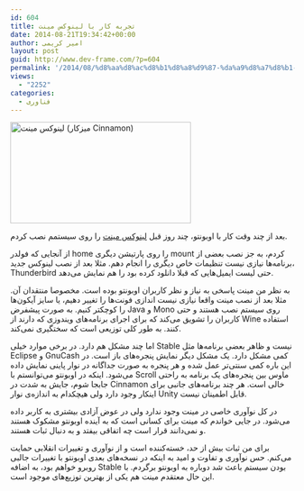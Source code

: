 ```yaml
---
id: 604
title: تجربه کار با لینوکس مینت
date: 2014-08-21T19:34:42+00:00
author: امیر کریمی
layout: post
guid: http://www.dev-frame.com/?p=604
permalink: '/2014/08/%d8%aa%d8%ac%d8%b1%d8%a8%d9%87-%da%a9%d8%a7%d8%b1-%d8%a8%d8%a7-%d9%84%db%8c%d9%86%d9%88%da%a9%d8%b3-%d9%85%db%8c%d9%86%d8%aa/'
views:
  - "2252"
categories:
  - فناوری
---
```

<a href="http://en.wikipedia.org/wiki/File:Linux_Mint_17_(Qiana)_Cinnamon.png" target="_blank"><img class=" alignleft" alt="لینوکس مینت (میزکار Cinnamon)" src="http://upload.wikimedia.org/wikipedia/commons/thumb/a/a2/Linux_Mint_17_%28Qiana%29_Cinnamon.png/320px-Linux_Mint_17_%28Qiana%29_Cinnamon.png" width="320" height="180" /></a>

بعد از چند وقت کار با اوبونتو، چند روز قبل <a href="http://fa.wikipedia.org/wiki/%D9%84%DB%8C%D9%86%D9%88%DA%A9%D8%B3_%D9%85%DB%8C%D9%86%D8%AA" target="_blank">لینوکس مینت</a> را روی سیستمم نصب کردم.

از آنجایی که فولدر home را روی پارتیشن دیگری mount کردم، به جز نصب بعضی از برنامه‌ها نیازی نیست تنظیمات خاص دیگری را انجام دهم. مثلا بعد از نصب لینوکس جدید، Thunderbird حتی لیست ایمیل‌هایی که قبلا دانلود کرده بود را هم نمایش می‌دهد.

به نظر من مینت پاسخی به نیاز و نظر کاربران اوبونتو بوده است. مخصوصا منتقدان آن. مثلا بعد از نصب مینت واقعا نیازی نیست اندازی فونت‌ها را تغییر دهیم، یا سایز آیکون‌ها را کوچکتر کنیم. به صورت پیشفرض Java و Mono روی سیستم نصب هستند و حتی کاربران را تشویق می‌کند که برای اجرای برنامه‌های ویندوزی که دارند از Wine استفاده کنند. به طور کلی توزیعی است که سختگیری نمی‌کند.

اما چند مشکل هم دارد. در برخی موارد خیلی Stable نیست و ظاهر بعضی برنامه‌ها مثل Eclipse و GnuCash کمی مشکل دارد. یک مشکل دیگر نمایش پنجره‌های باز است. در این باره کمی سنتی‌تر عمل شده و هر پنجره به صورت جداگانه در نوار پاینی نمایش داده می‌شود. اینکه در اوبونتو می‌توانستم با Scroll ماوس بین پنجره‌های یک برنامه به راحتی جابجا شوم، جایش به شدت در Cinnamon خالی است. هر چند برنامه‌های جانبی برای اینکار وجود دارد ولی هیچکدام به اندازه‌ی نوار Unity قابل اطمینان نیست.

در کل نوآوری خاصی در مینت وجود ندارد ولی در عوض آزادی بیشتری به کاربر داده می‌شود. در جایی خواندم که مینت برای کسانی است که به آینده اوبونتو مشکوک هستند و نمی‌دانند قرار است چه اتفاقی بیفتد و به دنبال ثبات هستند.

برای من ثبات بیش از حد، خسته‌کننده است و از نوآوری و تغییرات انقلابی حمایت می‌کنم. حس نوآوری و تفاوت و امید به اینکه در نسخه‌های بعدی اوبونتو با تغییرات جالبی روبرو خواهم بود، به اضافه Stable بودن سیستم باعث شد دوباره به اوبونتو برگردم. با این حال معتقدم مینت هم یکی از بهترین توزیع‌های موجود است.